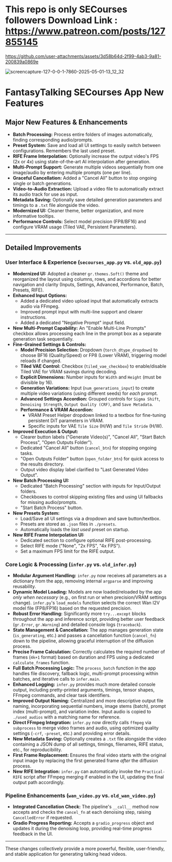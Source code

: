 # This repo is only SECourses followers Download Link : https://www.patreon.com/posts/127855145

https://github.com/user-attachments/assets/3d58b64d-2f99-4ab3-9a81-200839a0869e

![screencapture-127-0-0-1-7860-2025-05-01-13_12_32](https://github.com/user-attachments/assets/69044597-29bc-49e2-b677-a544607c01c4)


# FantasyTalking SECourses App New Features

## Major New Features & Enhancements

*   **Batch Processing:** Process entire folders of images automatically, finding corresponding audio/prompts.
*   **Preset System:** Save and load all UI settings to easily switch between configurations. Remembers the last used preset.
*   **RIFE Frame Interpolation:** Optionally increase the output video's FPS (2x or 4x) using state-of-the-art AI interpolation after generation.
*   **Multi-Prompt Support:** Generate multiple videos sequentially from one image/audio by entering multiple prompts (one per line).
*   **Graceful Cancellation:** Added a "Cancel All" button to stop ongoing single or batch generations.
*   **Video-to-Audio Extraction:** Upload a video file to automatically extract its audio track for use as input.
*   **Metadata Saving:** Optionally save detailed generation parameters and timings to a `.txt` file alongside the video.
*   **Modernized UI:** Cleaner theme, better organization, and more informative tooltips.
*   **Performance Controls:** Select model precision (FP8/BF16) and configure VRAM usage (Tiled VAE, Persistent Parameters).

---

## Detailed Improvements

### User Interface & Experience (`secourses_app.py` vs. `old_app.py`)

*   **Modernized UI:** Adopted a cleaner `gr.themes.Soft()` theme and reorganized the layout using columns, rows, and accordions for better navigation and clarity (Inputs, Settings, Advanced, Performance, Batch, Presets, RIFE).
*   **Enhanced Input Options:**
    *   Added a dedicated video upload input that automatically extracts audio via FFmpeg.
    *   Improved prompt input with multi-line support and clearer instructions.
    *   Added a dedicated "Negative Prompt" input field.
*   **New Multi-Prompt Capability:** An "Enable Multi-Line Prompts" checkbox allows processing each line in the prompt box as a separate generation task sequentially.
*   **Fine-Grained Settings & Controls:**
    *   **Model Precision Selection:** Dropdown (`torch_dtype_dropdown`) to choose BF16 (Quality/Speed) or FP8 (Lower VRAM), triggering model reloads if changed.
    *   **Tiled VAE Control:** Checkbox (`tiled_vae_checkbox`) to enable/disable Tiled VAE for VRAM savings during decoding.
    *   **Explicit Dimensions:** Number inputs for `Width` and `Height` (must be divisible by 16).
    *   **Generation Variations:** Input (`num_generations_input`) to create multiple video variations (using different seeds) for *each* prompt.
    *   **Advanced Settings Accordion:** Grouped controls for `Sigma Shift`, `Denoising Strength`, `Output Quality (CRF)`, and `Save Metadata`.
    *   **Performance & VRAM Accordion:**
        *   VRAM Preset Helper dropdown linked to a textbox for fine-tuning persistent DiT parameters in VRAM.
        *   Specific inputs for VAE `Tile Size` (H/W) and `Tile Stride` (H/W).
*   **Improved Execution & Output:**
    *   Clearer button labels ("Generate Video(s)", "Cancel All", "Start Batch Process", "Open Outputs Folder").
    *   Dedicated "Cancel All" button (`cancel_btn`) for stopping ongoing tasks.
    *   "Open Outputs Folder" button (`open_folder_btn`) for quick access to the results directory.
    *   Output video display label clarified to "Last Generated Video Output".
*   **New Batch Processing UI:**
    *   Dedicated "Batch Processing" section with inputs for Input/Output folders.
    *   Checkboxes to control skipping existing files and using UI fallbacks for missing audio/prompts.
    *   "Start Batch Process" button.
*   **New Presets System:**
    *   Load/Save all UI settings via a dropdown and save button/textbox.
    *   Presets are stored as `.json` files in `./presets`.
    *   Automatically loads the *last used* preset on startup.
*   **New RIFE Frame Interpolation UI:**
    *   Dedicated section to configure optional RIFE post-processing.
    *   Select RIFE mode ("None", "2x FPS", "4x FPS").
    *   Set a maximum FPS limit for the RIFE output.

### Core Logic & Processing (`infer.py` vs. `old_infer.py`)

*   **Modular Argument Handling:** `infer.py` now receives all parameters as a dictionary from the app, removing internal `argparse` and improving reusability.
*   **Dynamic Model Loading:** Models are now loaded/reloaded by the app *only when necessary* (e.g., on first run or when precision/VRAM settings change). `infer.py`'s `load_models` function selects the correct Wan I2V model file (FP8/FP16) based on the requested precision.
*   **Robust Error Handling:** Significantly more `try...except` blocks throughout the app and inference script, providing better user feedback (`gr.Error`, `gr.Warning`) and detailed console logs (`traceback`).
*   **State Management & Cancellation:** The app manages generation state (`is_generating`, etc.) and passes a cancellation function (`cancel_fn`) down to the pipeline, allowing graceful interruption of the diffusion process.
*   **Precise Frame Calculation:** Correctly calculates the required number of frames (`4k+1` format) based on duration and FPS using a dedicated `calculate_frames` function.
*   **Full Batch Processing Logic:** The `process_batch` function in the app handles file discovery, fallback logic, multi-prompt processing within batches, and iterative calls to `infer.main`.
*   **Enhanced Logging:** `infer.py` provides much more detailed console output, including pretty-printed arguments, timings, tensor shapes, FFmpeg commands, and clear task identifiers.
*   **Improved Output Naming:** Centralized and more descriptive output file naming, incorporating sequential numbers, image stems (batch), prompt index (multi-prompt), and variation index. Input audio is copied to `./used_audios` with a matching name for reference.
*   **Direct FFmpeg Integration:** `infer.py` now directly calls `ffmpeg` via `subprocess` to merge video frames and audio, using optimized quality settings (`-crf`, `-preset`, etc.) and providing error details.
*   **New Metadata Saving:** Optionally creates a `.txt` file alongside the video containing a JSON dump of all settings, timings, filenames, RIFE status, etc., for reproducibility.
*   **First Frame Replacement:** Ensures the final video starts with the original input image by replacing the first generated frame *after* the diffusion process.
*   **New RIFE Integration:** `infer.py` can automatically invoke the `Practical-RIFE` script after FFmpeg merging if enabled in the UI, updating the final output path accordingly.

### Pipeline Enhancements (`wan_video.py` vs. `old_wan_video.py`)

*   **Integrated Cancellation Check:** The pipeline's `__call__` method now accepts and checks the `cancel_fn` at each denoising step, raising `CancelledError` if requested.
*   **Gradio Progress Reporting:** Accepts a `gradio_progress` object and updates it during the denoising loop, providing real-time progress feedback in the UI.

---

These changes collectively provide a more powerful, flexible, user-friendly, and stable application for generating talking head videos.
